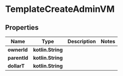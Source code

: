 
# TemplateCreateAdminVM

## Properties
Name | Type | Description | Notes
------------ | ------------- | ------------- | -------------
**ownerId** | **kotlin.String** |  | 
**parentId** | **kotlin.String** |  | 
**dollarT** | **kotlin.String** |  | 



